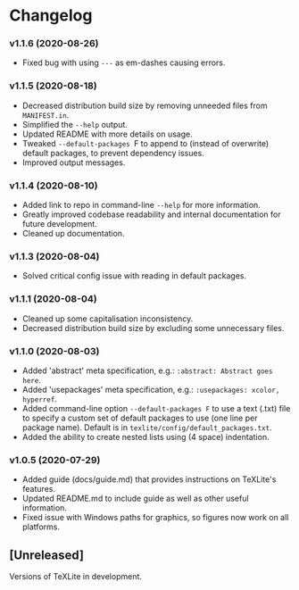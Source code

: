 # Changelog

### v1.1.6 (2020-08-26)

- Fixed bug with using `---` as em-dashes causing errors.

### v1.1.5 (2020-08-18)

- Decreased distribution build size by removing unneeded files from `MANIFEST.in`.
- Simplified the `--help` output.
- Updated README with more details on usage.
- Tweaked `--default-packages `F to append to (instead of overwrite) default packages, to prevent dependency issues.
- Improved output messages.

### v1.1.4 (2020-08-10)

- Added link to repo in command-line `--help` for more information.
- Greatly improved codebase readability and internal documentation for future development.
- Cleaned up documentation.

### v1.1.3 (2020-08-04)

- Solved critical config issue with reading in default packages.

### v1.1.1 (2020-08-04)

- Cleaned up some capitalisation inconsistency.
- Decreased distribution build size by excluding some unnecessary files.

### v1.1.0 (2020-08-03)

- Added 'abstract' meta specification, e.g.: `:abstract: Abstract goes here`.
- Added 'usepackages' meta specification, e.g.: `:usepackages: xcolor, hyperref`.
- Added command-line option `--default-packages F` to use a text (.txt) file to specify a custom set of default packages to use (one line per package name). Default is in `texlite/config/default_packages.txt`.
- Added the ability to create nested lists using (4 space) indentation.

### v1.0.5 (2020-07-29)

- Added guide (docs/guide.md) that provides instructions on TeXLite's features.
- Updated README.md to include guide as well as other useful information.
- Fixed issue with Windows paths for graphics, so figures now work on all platforms.

## [Unreleased]

Versions of TeXLite in development.
